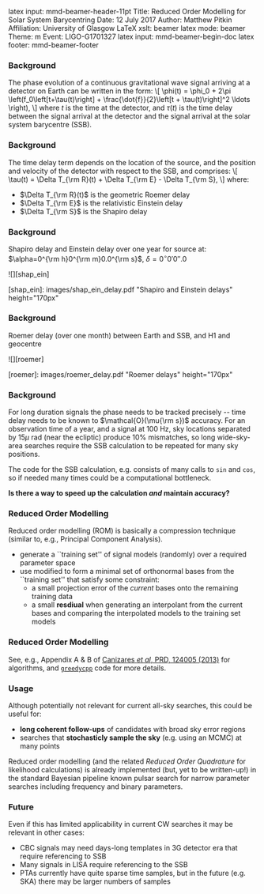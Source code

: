 latex input:    mmd-beamer-header-11pt
Title:          Reduced Order Modelling for Solar System Barycentring
Date:           12 July 2017
Author:         Matthew Pitkin
Affiliation:    University of Glasgow
LaTeX xslt:     beamer
latex mode:     beamer
Theme:          m
Event:          LIGO-G1701327
latex input:    mmd-beamer-begin-doc
latex footer:   mmd-beamer-footer

<!--
% A presentation to the LVC CW group on using reduced order modelling to speed up solar
% system barycentring time delay calculations
%
% Note: comments can be included in the LaTeX file by surrounding them with html style comment
% blocks and a % sign
-->

### Background ###

The phase evolution of a continuous gravitational wave signal arriving at a detector on
Earth can be written in the form:
\\[
\phi(t) = \phi_0 + 2\pi \left(f_0\left[t+\tau(t)\right] + \frac{\dot{f}}{2}\left[t + \tau(t)\right]^2 \ldots \right),
\\]
where $t$ is the time at the detector, and $\tau(t)$ is the time delay between the signal arrival
at the detector and the signal arrival at the solar system barycentre (SSB).

### Background ###

The time delay term depends on the location of the source, and the position and velocity of the detector with
respect to the SSB, and comprises:
\\[
\tau(t) = \Delta T_{\rm R}(t) + \Delta T_{\rm E} - \Delta T_{\rm S}, 
\\]
where:

 * $\Delta T_{\rm R}(t)$ is the geometric Roemer delay
 * $\Delta T_{\rm E}$ is the relativistic Einstein delay
 * $\Delta T_{\rm S}$ is the Shapiro delay

### Background ###

Shapiro delay and Einstein delay over one year for source at: $\alpha=0^{\rm h}0^{\rm m}0.0^{\rm s}$, $\delta = 0^{\circ}0'0''.0$

![][shap_ein]

[shap_ein]: images/shap_ein_delay.pdf "Shapiro and Einstein delays" height="170px"

### Background ###

Roemer delay (over one month) between Earth and SSB, and H1 and geocentre

![][roemer]

[roemer]: images/roemer_delay.pdf "Roemer delays" height="170px"

### Background ###

For long duration signals the phase needs to be tracked precisely -- time delay needs to be known
to $\mathcal{O}(\mu{\rm s})$ accuracy. For an observation time of a year, and a signal at 100 Hz, sky locations
separated by $15 \mu$ rad (near the ecliptic) produce 10% mismatches, so long wide-sky-area
searches require the SSB calculation to be repeated for many sky positions.

The code for the SSB calculation, e.g. <!-- \href{http://software.ligo.org/docs/lalsuite/lalpulsar/\_l\_a\_l\_barycenter\_8c\_source.html\#l00078}{\texttt{XLALBarycenter()}}, -->
consists of many calls to `sin` and `cos`, so if needed many times could be a computational bottleneck.

**Is there a way to speed up the calculation _and_ maintain accuracy?**

### Reduced Order Modelling ###

Reduced order modelling (ROM) is basically a compression technique (similar to, e.g., Principal
Component Analysis).

 * generate a ``training set'' of signal models (randomly) over a required parameter space
 * use modified <!-- \href{https://en.wikipedia.org/wiki/Gram\%E2\%80\%93Schmidt\_process}{Gram-Schmidt process} --> to form a
   minimal set of orthonormal bases from the ``training set'' that satisfy some constraint:
    * a small projection error of the _current_ bases onto the remaining training data
    * a small **resdiual** when generating an interpolant from the current bases and
     comparing the interpolated models to the training set models

### Reduced Order Modelling ###

See, e.g., Appendix A & B of [Canizares _et al_, PRD, 124005 (2013)](http://ukads.nottingham.ac.uk/abs/2013PhRvD..87l4005C) for algorithms,
and [`greedycpp`](https://bitbucket.org/sfield83/greedycpp) code for more details.

### Usage ###

Although potentially not relevant for current all-sky searches, this could be useful for:

 * **long coherent follow-ups** of candidates with broad sky error regions
 * searches that **stochasticly sample the sky** (e.g. using an MCMC) at many points

Reduced order modelling (and the related _Reduced Order Quadrature_ for likelihood calculations)
is already implemented (but, yet to be written-up!) in the standard Bayesian pipeline known pulsar search
for narrow parameter searches including frequency and binary parameters.

### Future ###

Even if this has limited applicability in current CW searches it may be relevant in other cases:

 * CBC signals may need days-long templates in 3G detector era that require referencing to SSB
 * Many signals in LISA require referencing to the SSB
 * PTAs currently have quite sparse time samples, but in the future (e.g. SKA) there may be larger
   numbers of samples

